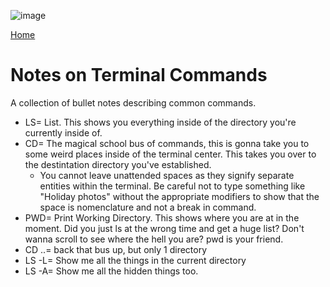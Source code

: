 ![image](https://user-images.githubusercontent.com/53190668/61666118-8a2ac080-ac8b-11e9-8a02-26dfedbf866f.png)

[Home](index)

# Notes on Terminal Commands
A collection of bullet notes describing common commands.

- LS= List. This shows you everything inside of the directory you're currently inside of.
- CD= The magical school bus of commands, this is gonna take you to some weird places inside of the terminal center. This takes you over to the destintation directory you've established. 
    - You cannot leave unattended spaces as they signify separate entities within the terminal. Be careful not to type something like "Holiday photos" without the appropriate modifiers to show that the space is nomenclature and not a break in command.
- PWD= Print Working Directory. This shows where you are at in the moment. Did you just ls at the wrong time and get a huge list? Don't wanna scroll to see where the hell you are? pwd is your friend.
- CD ..= back that bus up, but only 1 directory
- LS -L= Show me all the things in the current directory
- LS -A= Show me all the hidden things too.
